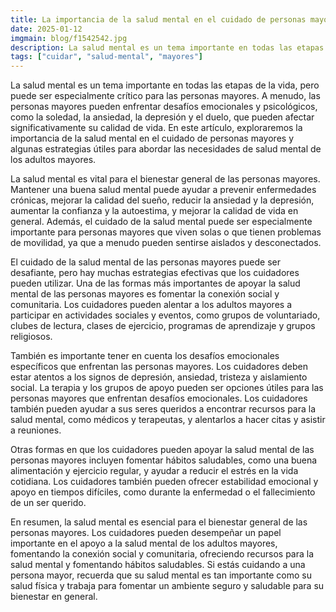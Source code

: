 ```yaml
---
title: La importancia de la salud mental en el cuidado de personas mayores
date: 2025-01-12
imgmain: blog/f1542542.jpg
description: La salud mental es un tema importante en todas las etapas de la vida, pero puede ser especialmente crítico para las personas mayores
tags: ["cuidar", "salud-mental", "mayores"]
---
```


La salud mental es un tema importante en todas las etapas de la vida, pero puede ser especialmente crítico para las personas mayores. A menudo, las personas mayores pueden enfrentar desafíos emocionales y psicológicos, como la soledad, la ansiedad, la depresión y el duelo, que pueden afectar significativamente su calidad de vida. En este artículo, exploraremos la importancia de la salud mental en el cuidado de personas mayores y algunas estrategias útiles para abordar las necesidades de salud mental de los adultos mayores.

La salud mental es vital para el bienestar general de las personas mayores. Mantener una buena salud mental puede ayudar a prevenir enfermedades crónicas, mejorar la calidad del sueño, reducir la ansiedad y la depresión, aumentar la confianza y la autoestima, y mejorar la calidad de vida en general. Además, el cuidado de la salud mental puede ser especialmente importante para personas mayores que viven solas o que tienen problemas de movilidad, ya que a menudo pueden sentirse aislados y desconectados.

El cuidado de la salud mental de las personas mayores puede ser desafiante, pero hay muchas estrategias efectivas que los cuidadores pueden utilizar. Una de las formas más importantes de apoyar la salud mental de las personas mayores es fomentar la conexión social y comunitaria. Los cuidadores pueden alentar a los adultos mayores a participar en actividades sociales y eventos, como grupos de voluntariado, clubes de lectura, clases de ejercicio, programas de aprendizaje y grupos religiosos.

También es importante tener en cuenta los desafíos emocionales específicos que enfrentan las personas mayores. Los cuidadores deben estar atentos a los signos de depresión, ansiedad, tristeza y aislamiento social. La terapia y los grupos de apoyo pueden ser opciones útiles para las personas mayores que enfrentan desafíos emocionales. Los cuidadores también pueden ayudar a sus seres queridos a encontrar recursos para la salud mental, como médicos y terapeutas, y alentarlos a hacer citas y asistir a reuniones.

Otras formas en que los cuidadores pueden apoyar la salud mental de las personas mayores incluyen fomentar hábitos saludables, como una buena alimentación y ejercicio regular, y ayudar a reducir el estrés en la vida cotidiana. Los cuidadores también pueden ofrecer estabilidad emocional y apoyo en tiempos difíciles, como durante la enfermedad o el fallecimiento de un ser querido.

En resumen, la salud mental es esencial para el bienestar general de las personas mayores. Los cuidadores pueden desempeñar un papel importante en el apoyo a la salud mental de los adultos mayores, fomentando la conexión social y comunitaria, ofreciendo recursos para la salud mental y fomentando hábitos saludables. Si estás cuidando a una persona mayor, recuerda que su salud mental es tan importante como su salud física y trabaja para fomentar un ambiente seguro y saludable para su bienestar en general.
